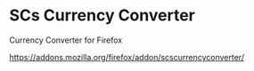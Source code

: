 # SCs Currency Converter

Currency Converter for Firefox

https://addons.mozilla.org/firefox/addon/scscurrencyconverter/
